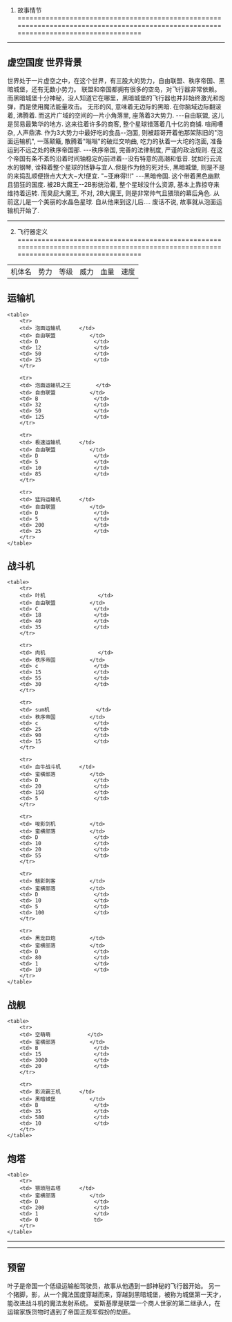 1. 故事情节
=====================================================================================================================================


---------------------------------------------------------------

虚空国度   世界背景
------------------------
世界处于一片虚空之中，在这个世界，有三股大的势力，自由联盟、秩序帝国、黑暗城堡，还有无数小势力。
联盟和帝国都拥有很多的空岛，对飞行器非常依赖。而黑暗城堡十分神秘，没人知道它在哪里，黑暗城堡的飞行器也并非始终激光和炮弹，而是使用魔法能量攻击。
无形的风, 意味着无边际的黑暗. 在你脑域边际翻滚着, 沸腾着. 而这片广域的空间的一片小角落里, 座落着3大势力.
---自由联盟, 这儿是贸易最繁华的地方. 这来往着许多的商客, 整个星球错落着几十亿的商铺. 喧闹嘈杂, 人声鼎沸.
	作为3大势力中最好吃的食品--泡面, 则被超哥开着他那架陈旧的"泡面运输机", 一落颠簸, 散腾着"嗡嗡"的破烂交响曲,
	吃力的驮着一大坨的泡面, 准备运到不远之处的秩序帝国那.
---秩序帝国, 完善的法律制度, 严谨的政治规则. 在这个帝国有条不紊的沿着时间轴稳定的前进着--没有特意的高潮和低音.
	犹如行云流水的钢琴, 诠释着整个星球的恬静与宜人.但是作为他的死对头, 黑暗城堡, 则是不是的来捣乱顺便捞点大大大~大!便宜.    "~亚麻得!!!"
---黑暗帝国. 这个带着黑色幽默且狙狂的国度. 被2B大魔王--2B影统治着, 整个星球没什么资源, 基本上靠掠夺来维持着运转.
	而臭屁大魔王, 不对, 2B大魔王, 则是非常帅气且猥琐的幕后角色. 从前这儿是一个美丽的水晶色星球. 自从他来到这儿后....
	废话不说, 故事就从泡面运输机开始了.

---------------------------------------------------------------

2. 飞行器定义
=====================================================================================================================================

<table>
	<tr>
		<td>机体名</td>
		<td>势力</td>
		<td>等级</td>
		<td>威力</td>
		<td>血量</td>
		<td>速度</td>
	</tr>
</table>

运输机
----------------------------------------
	<table>
		<tr>
		<td> 泡面运输机 		</td>
		<td> 自由联盟 			</td>
		<td> D					</td>
		<td> 12 				</td>
		<td> 50 				</td>
		<td> 25 				</td>
		</tr>
		
		<tr>
		<td> 泡面运输机之王 		</td>
		<td> 自由联盟 			</td>
		<td> B					</td>
		<td> 32 				</td>
		<td> 50 				</td>
		<td> 125 				</td>
		</tr>
		
		<tr>
		<td> 极速运输机 		</td>
		<td> 自由联盟 			</td>
		<td> D					</td>
		<td> 5 					</td>
		<td> 10 				</td>
		<td> 85 				</td>
		</tr>
		
		<tr>
		<td> 猛犸运输机 		</td>
		<td> 自由联盟 			</td>
		<td> D					</td>
		<td> 5 					</td>
		<td> 200 				</td>
		<td> 25 				</td>
		</tr>
	</table>

战斗机
-------------------------------------
	<table>
		<tr>
		<td> 叶机 				</td>
		<td> 自由联盟 			</td>
		<td> C					</td>
		<td> 18 				</td>
		<td> 40 				</td>
		<td> 35 				</td>
		</tr>
		
		<tr>
		<td> 肉机 				</td>
		<td> 秩序帝国 			</td>
		<td> c					</td>
		<td> 15 				</td>
		<td> 55 				</td>
		<td> 30 				</td>
		</tr>

		<tr>
		<td> sum机 				</td>
		<td> 秩序帝国 			</td>
		<td> c					</td>
		<td> 25 				</td>
		<td> 90 				</td>
		<td> 15 				</td>
		</tr>

		<tr>
		<td> 血牛战斗机 		</td>
		<td> 蛮横部落 			</td>
		<td> D					</td>
		<td> 20 				</td>
		<td> 150 				</td>
		<td> 5 					</td>
		</tr>

		<tr>
		<td> 唆影剑机 			</td>
		<td> 蛮横部落 			</td>
		<td> D					</td>
		<td> 10 				</td>
		<td> 20 				</td>
		<td> 55 				</td>
		</tr>

		<tr>
		<td> 魅影刺客 			</td>
		<td> 蛮横部落 			</td>
		<td> D					</td>
		<td> 10 				</td>
		<td> 5 					</td>
		<td> 100 				</td>
		</tr>
		
		<tr>
		<td> 黑龙巨炮 			</td>
		<td> 蛮横部落 			</td>
		<td> D					</td>
		<td> 80 				</td>
		<td> 1 					</td>
		<td> 10 				</td>
		</tr>
	</table>	
		
		
战舰
-------------------------------------
	<table>
		<tr>
		<td> 空萌萌 			</td>
		<td> 蛮横部落 			</td>
		<td> B 					</td>
		<td> 15					</td>
		<td> 3000				</td>
		<td> 20					</td>
		</tr>

		<tr>
		<td> 影流霸王机 		</td>
		<td> 黑暗城堡 			</td>
		<td> B					</td>
		<td> 35 				</td>
		<td> 580 				</td>
		<td> 10 				</td>
		</tr>
	</table>

炮塔
--------------------------------------
	<table>
		<tr>
		<td> 猥琐阻击塔 		</td>
		<td> 蛮横部落 			</td>
		<td> D					</td>
		<td> 200 				</td>
		<td> 1 					</td>
		<td> 0 					td>
		</tr>
	</table>


-----------------------------------------------

-----------------------------------------------

预留
----
叶子是帝国一个低级运输船驾驶员，故事从他遇到一部神秘的飞行器开始。
另一个猪脚，影，从一个魔法国度穿越而来，穿越到黑暗城堡，被称为城堡第一天才，能改进战斗机的魔法发射系统。
爱斯基摩是联盟一个商人世家的第二继承人，在运输家族货物时遇到了帝国正规军假扮的劫匪。